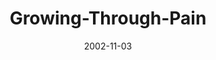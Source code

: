 ---
layout: music 
title: "Growing-Through-Pain"
series: "The Art of Growth"
date: 2002-11-03 
description: "There is an art to growth. Learn to grow up and not just old."
audio: "http://s3.amazonaws.com/crossroadsaudiomessages/Growing Through Pain.mp3"
audio-duration: "35:23"
src: "http://www.crossroads.net/players/media/mediumHz/DefaultVideoImage.jpg"
---